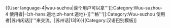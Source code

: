 {{User language-4|wuu-suzhou|诶个用户可以拿'''[[:Category:Wuu-suzhou-4 使用者|-{zh-hans:道地;zh-hant:道地}-]]'''格'''[[:Category:Wuu-suzhou 使用者|苏州闲话]]'''来交流。|苏州话|13|9}}<noinclude>[[Category:汉语巴别模板]]</noinclude>